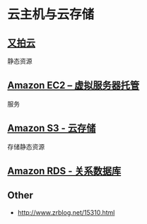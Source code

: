 # 云主机与云存储

## [又拍云](https://www.upyun.com/zh/index.html)

静态资源

## [Amazon EC2 – 虚拟服务器托管](http://aws.amazon.com/cn/ec2/)

服务

## [Amazon S3 - 云存储](http://aws.amazon.com/cn/s3/)

存储静态资源

## [Amazon RDS - 关系数据库](http://aws.amazon.com/cn/rds/)


## Other

* <http://www.zrblog.net/15310.html>
